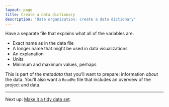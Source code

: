 ```yaml
---
layout: page
title: Create a data dictionary
description: "Data organization: create a data dictionary"
---
```


Have a separate file that explains what all of the variables are.
- Exact name as in the data file
- A longer name that might be used in data visualizations
- An explanation
- Units
- Minimum and maximum values, perhaps

This is part of the *metadata* that you'll want to prepare:
information *about* the data. You'll also want a `ReadMe` file that
includes an overview of the project and data.

---

Next up: [Make it a tidy data set](tidy.html).
